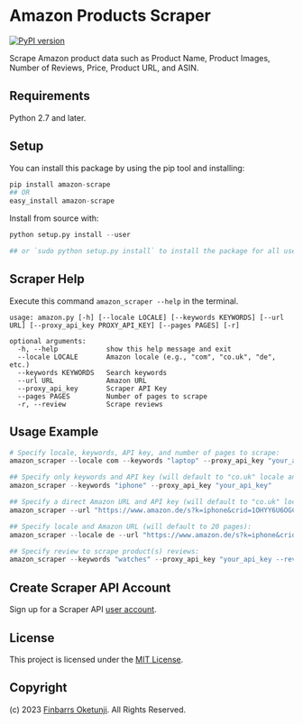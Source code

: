 # Amazon Products Scraper

[![PyPI version](https://badge.fury.io/py/amazon-scrape.svg)](https://badge.fury.io/py/amazon-scrape)

Scrape Amazon product data such as Product Name, Product Images, Number of Reviews, Price, Product URL, and ASIN.

## Requirements

Python 2.7 and later.

## Setup

You can install this package by using the pip tool and installing:

```python
pip install amazon-scrape
## OR
easy_install amazon-scrape
```

Install from source with:

```python
python setup.py install --user

## or `sudo python setup.py install` to install the package for all users
```

## Scraper Help
Execute this command `amazon_scraper --help` in the terminal.

```text
usage: amazon.py [-h] [--locale LOCALE] [--keywords KEYWORDS] [--url URL] [--proxy_api_key PROXY_API_KEY] [--pages PAGES] [-r]

optional arguments:
  -h, --help            show this help message and exit
  --locale LOCALE       Amazon locale (e.g., "com", "co.uk", "de", etc.)
  --keywords KEYWORDS   Search keywords
  --url URL             Amazon URL
  --proxy_api_key       Scraper API Key
  --pages PAGES         Number of pages to scrape
  -r, --review          Scrape reviews
```

## Usage Example

```python
# Specify locale, keywords, API key, and number of pages to scrape:
amazon_scraper --locale com --keywords "laptop" --proxy_api_key "your_api_key" --pages 10

## Specify only keywords and API key (will default to "co.uk" locale and 20 pages):
amazon_scraper --keywords "iphone" --proxy_api_key "your_api_key"

## Specify a direct Amazon URL and API key (will default to "co.uk" locale and 20 pages):
amazon_scraper --url "https://www.amazon.de/s?k=iphone&crid=1OHYY6U6OGCK5&sprefix=ipho%2Caps%2C335&ref=nb_sb_noss_2" --proxy_api_key "your_api_key"

## Specify locale and Amazon URL (will default to 20 pages):
amazon_scraper --locale de --url "https://www.amazon.de/s?k=iphone&crid=1OHYY6U6OGCK5&sprefix=ipho%2Caps%2C335&ref=nb_sb_noss_2" --proxy_api_key "your_api_key"

## Specify review to scrape product(s) reviews:
amazon_scraper --keywords "watches" --proxy_api_key "your_api_key --review
```

## Create Scraper API Account

Sign up for a Scraper API [user account](https://www.scraperapi.com/?fp_ref=finbarrs11).


## License

This project is licensed under the [MIT License](./LICENSE).


## Copyright

(c) 2023 [Finbarrs Oketunji](https://finbarrs.eu). All Rights Reserved.

